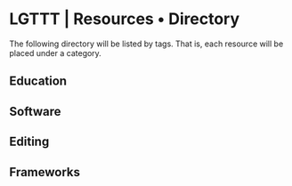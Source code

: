 # LGTTT | Resources • Directory

The following directory will be listed by tags. That is, each resource will be placed under a category.

## Education

## Software

## Editing

## Frameworks
